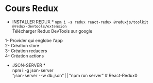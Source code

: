 # Cours Redux

- INSTALLER REDUX \*
  `npm i -s redux react-redux @reduxjs/toolkit @redux-devtools/extension`  
  Télécharger Redux DevTools sur google

1- Provider qui englobe l'app  
2- Création store  
3- Création reducers  
4- Création actions

- JSON-SERVER \*  
  npm i -g json-server  
  "json-server --w db.json" || "npm run server"
#   R e a c t - R e d u x 0  
 